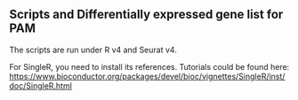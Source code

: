 ## Scripts and Differentially expressed gene list for PAM

The scripts are run under R v4 and Seurat v4.

For SingleR, you need to install its references. Tutorials could be found here:
https://www.bioconductor.org/packages/devel/bioc/vignettes/SingleR/inst/doc/SingleR.html
